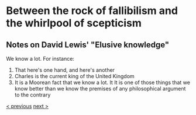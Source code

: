 
# Between the rock of fallibilism and the whirlpool of scepticism

##  Notes on David Lewis' "Elusive knowledge"

We know a lot. For instance:

1. That here's one hand, and here's another
1. Charles is the current king of the United Kingdom
1. It is a Moorean fact that we know a lot. It It is one of those things that we know better than we know the premises of any philosophical argument to the contrary




[< previous](README.md)  [next >](02_definition.md)

